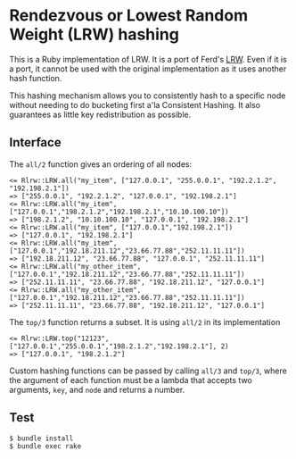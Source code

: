 # Rendezvous or Lowest Random Weight (LRW) hashing

This is a Ruby implementation of LRW. It is a port of Ferd's
[LRW](https://github.com/ferd/lrw). Even if it is a port, it cannot be used with
the original implementation as it uses another hash function.

This hashing mechanism allows you to consistently hash to a specific node
without needing to do bucketing first a'la Consistent Hashing. It also
guarantees as little key redistribution as possible.

## Interface

The `all/2` function gives an ordering of all nodes:

```
<= Rlrw::LRW.all("my_item", ["127.0.0.1", "255.0.0.1", "192.2.1.2", "192.198.2.1"])
=> ["255.0.0.1", "192.2.1.2", "127.0.0.1", "192.198.2.1"]
<= Rlrw::LRW.all("my_item", ["127.0.0.1","198.2.1.2","192.198.2.1","10.10.100.10"])
=> ["198.2.1.2", "10.10.100.10", "127.0.0.1", "192.198.2.1"]
<= Rlrw::LRW.all("my_item", ["127.0.0.1","192.198.2.1"])
=> ["127.0.0.1", "192.198.2.1"]
<= Rlrw::LRW.all("my_item", ["127.0.0.1","192.18.211.12","23.66.77.88","252.11.11.11"])
=> ["192.18.211.12", "23.66.77.88", "127.0.0.1", "252.11.11.11"]
<= Rlrw::LRW.all("my_other_item", ["127.0.0.1","192.18.211.12","23.66.77.88","252.11.11.11"])
=> ["252.11.11.11", "23.66.77.88", "192.18.211.12", "127.0.0.1"]
<= Rlrw::LRW.all("my_other_item", ["127.0.0.1","192.18.211.12","23.66.77.88","252.11.11.11"])
=> ["252.11.11.11", "23.66.77.88", "192.18.211.12", "127.0.0.1"]
```

The `top/3` function returns a subset. It is using `all/2` in its implementation

```
<= Rlrw::LRW.top("12123", ["127.0.0.1","255.0.0.1","198.2.1.2","192.198.2.1"], 2)
=> ["127.0.0.1", "198.2.1.2"]
```

Custom hashing functions can be passed by calling `all/3` and `top/3`, where the
argument of each function must be a lambda that accepts two arguments, `key`, and
`node` and returns a number.

## Test

```
$ bundle install
$ bundle exec rake
```
